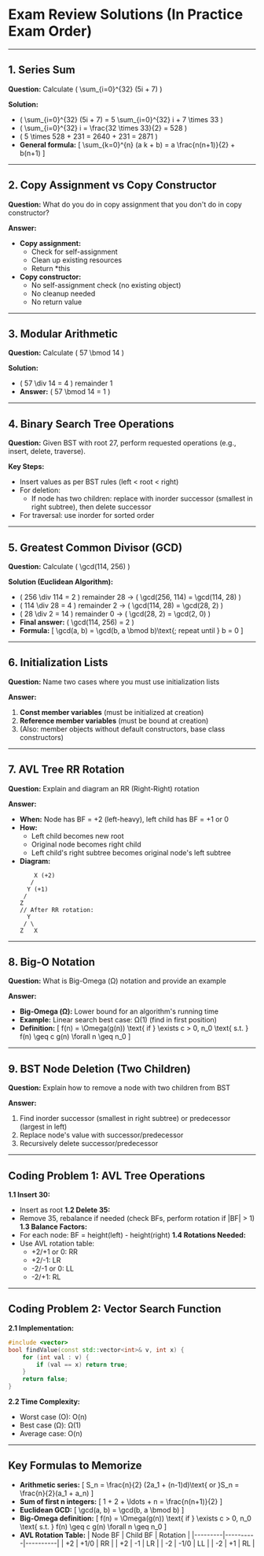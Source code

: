 # Exam Review Solutions (In Practice Exam Order)

---

## 1. Series Sum
**Question:** Calculate \( \sum_{i=0}^{32} (5i + 7) \)

**Solution:**
- \( \sum_{i=0}^{32} (5i + 7) = 5 \sum_{i=0}^{32} i + 7 \times 33 \)
- \( \sum_{i=0}^{32} i = \frac{32 \times 33}{2} = 528 \)
- \( 5 \times 528 + 231 = 2640 + 231 = 2871 \)
- **General formula:**
  \[
  \sum_{k=0}^{n} (a k + b) = a \frac{n(n+1)}{2} + b(n+1)
  \]

---

## 2. Copy Assignment vs Copy Constructor
**Question:** What do you do in copy assignment that you don't do in copy constructor?

**Answer:**
- **Copy assignment:**
  - Check for self-assignment
  - Clean up existing resources
  - Return *this
- **Copy constructor:**
  - No self-assignment check (no existing object)
  - No cleanup needed
  - No return value

---

## 3. Modular Arithmetic
**Question:** Calculate \( 57 \bmod 14 \)

**Solution:**
- \( 57 \div 14 = 4 \) remainder 1
- **Answer:** \( 57 \bmod 14 = 1 \)

---

## 4. Binary Search Tree Operations
**Question:** Given BST with root 27, perform requested operations (e.g., insert, delete, traverse).

**Key Steps:**
- Insert values as per BST rules (left < root < right)
- For deletion:
  - If node has two children: replace with inorder successor (smallest in right subtree), then delete successor
- For traversal: use inorder for sorted order

---

## 5. Greatest Common Divisor (GCD)
**Question:** Calculate \( \gcd(114, 256) \)

**Solution (Euclidean Algorithm):**
- \( 256 \div 114 = 2 \) remainder 28 → \( \gcd(256, 114) = \gcd(114, 28) \)
- \( 114 \div 28 = 4 \) remainder 2 → \( \gcd(114, 28) = \gcd(28, 2) \)
- \( 28 \div 2 = 14 \) remainder 0 → \( \gcd(28, 2) = \gcd(2, 0) \)
- **Final answer:** \( \gcd(114, 256) = 2 \)
- **Formula:**
  \[
  \gcd(a, b) = \gcd(b, a \bmod b)\text{; repeat until } b = 0
  \]

---

## 6. Initialization Lists
**Question:** Name two cases where you must use initialization lists

**Answer:**
1. **Const member variables** (must be initialized at creation)
2. **Reference member variables** (must be bound at creation)
3. (Also: member objects without default constructors, base class constructors)

---

## 7. AVL Tree RR Rotation
**Question:** Explain and diagram an RR (Right-Right) rotation

**Answer:**
- **When:** Node has BF = +2 (left-heavy), left child has BF = +1 or 0
- **How:**
  - Left child becomes new root
  - Original node becomes right child
  - Left child's right subtree becomes original node's left subtree
- **Diagram:**
  ```
      X (+2)
     /
    Y (+1)
   /
  Z
  // After RR rotation:
    Y
   / \
  Z   X
  ```

---

## 8. Big-O Notation
**Question:** What is Big-Omega (Ω) notation and provide an example

**Answer:**
- **Big-Omega (Ω):** Lower bound for an algorithm's running time
- **Example:** Linear search best case: Ω(1) (find in first position)
- **Definition:**
  \[
  f(n) = \Omega(g(n)) \text{ if } \exists c > 0, n_0 \text{ s.t. } f(n) \geq c g(n) \forall n \geq n_0
  \]

---

## 9. BST Node Deletion (Two Children)
**Question:** Explain how to remove a node with two children from BST

**Answer:**
1. Find inorder successor (smallest in right subtree) or predecessor (largest in left)
2. Replace node's value with successor/predecessor
3. Recursively delete successor/predecessor

---

## Coding Problem 1: AVL Tree Operations
**1.1 Insert 30:**
- Insert as root
**1.2 Delete 35:**
- Remove 35, rebalance if needed (check BFs, perform rotation if |BF| > 1)
**1.3 Balance Factors:**
- For each node: BF = height(left) - height(right)
**1.4 Rotations Needed:**
- Use AVL rotation table:
  - +2/+1 or 0: RR
  - +2/-1: LR
  - -2/-1 or 0: LL
  - -2/+1: RL

---

## Coding Problem 2: Vector Search Function
**2.1 Implementation:**
```cpp
#include <vector>
bool findValue(const std::vector<int>& v, int x) {
    for (int val : v) {
        if (val == x) return true;
    }
    return false;
}
```
**2.2 Time Complexity:**
- Worst case (O): O(n)
- Best case (Ω): Ω(1)
- Average case: O(n)

---

## Key Formulas to Memorize
- **Arithmetic series:**
  \[
  S_n = \frac{n}{2} (2a_1 + (n-1)d)\text{ or }S_n = \frac{n}{2}(a_1 + a_n)
  \]
- **Sum of first n integers:**
  \[
  1 + 2 + \ldots + n = \frac{n(n+1)}{2}
  \]
- **Euclidean GCD:**
  \[
  \gcd(a, b) = \gcd(b, a \bmod b)
  \]
- **Big-Omega definition:**
  \[
  f(n) = \Omega(g(n)) \text{ if } \exists c > 0, n_0 \text{ s.t. } f(n) \geq c g(n) \forall n \geq n_0
  \]
- **AVL Rotation Table:**
  | Node BF | Child BF | Rotation |
  |---------|----------|----------|
  | +2      | +1/0     | RR       |
  | +2      | -1       | LR       |
  | -2      | -1/0     | LL       |
  | -2      | +1       | RL       | 